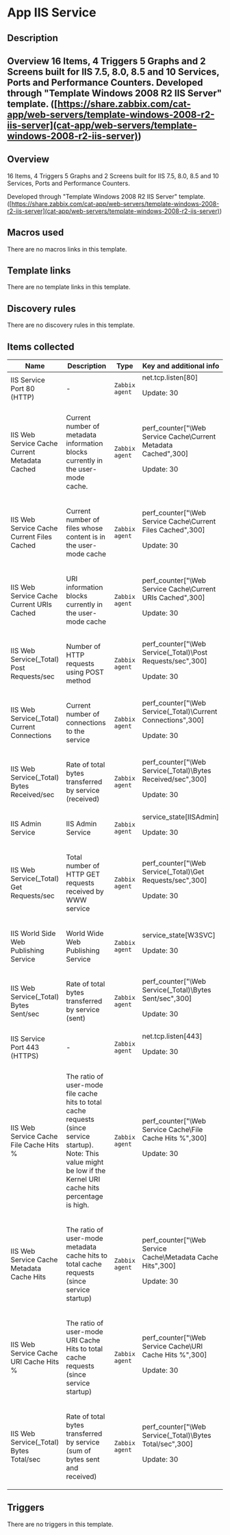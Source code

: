 # App IIS Service

## Description

## Overview 16 Items, 4 Triggers 5 Graphs and 2 Screens built for IIS 7.5, 8.0, 8.5 and 10 Services, Ports and Performance Counters. Developed through "Template Windows 2008 R2 IIS Server" template. ([https://share.zabbix.com/cat-app/web-servers/template-windows-2008-r2-iis-server](cat-app/web-servers/template-windows-2008-r2-iis-server)) 

## Overview

16 Items, 4 Triggers 5 Graphs and 2 Screens built for IIS 7.5, 8.0, 8.5 and 10 Services, Ports and Performance Counters.


Developed through "Template Windows 2008 R2 IIS Server" template. ([https://share.zabbix.com/cat-app/web-servers/template-windows-2008-r2-iis-server](cat-app/web-servers/template-windows-2008-r2-iis-server))



## Macros used

There are no macros links in this template.

## Template links

There are no template links in this template.

## Discovery rules

There are no discovery rules in this template.

## Items collected

|Name|Description|Type|Key and additional info|
|----|-----------|----|----|
|IIS Service Port 80 (HTTP)|<p>-</p>|`Zabbix agent`|net.tcp.listen[80]<p>Update: 30</p>|
|IIS Web Service Cache Current Metadata Cached|<p>Current number of metadata information blocks currently in the user-mode cache.</p>|`Zabbix agent`|perf_counter["\Web Service Cache\Current Metadata Cached",300]<p>Update: 30</p>|
|IIS Web Service Cache Current Files Cached|<p>Current number of files whose content is in the user-mode cache</p>|`Zabbix agent`|perf_counter["\Web Service Cache\Current Files Cached",300]<p>Update: 30</p>|
|IIS Web Service Cache Current URIs Cached|<p>URI information blocks currently in the user-mode cache</p>|`Zabbix agent`|perf_counter["\Web Service Cache\Current URIs Cached",300]<p>Update: 30</p>|
|IIS Web Service(_Total) Post Requests/sec|<p>Number of HTTP requests using POST method</p>|`Zabbix agent`|perf_counter["\Web Service(_Total)\Post Requests/sec",300]<p>Update: 30</p>|
|IIS Web Service(_Total) Current Connections|<p>Current number of connections to the service</p>|`Zabbix agent`|perf_counter["\Web Service(_Total)\Current Connections",300]<p>Update: 30</p>|
|IIS Web Service(_Total) Bytes Received/sec|<p>Rate of total bytes transferred by service (received)</p>|`Zabbix agent`|perf_counter["\Web Service(_Total)\Bytes Received/sec",300]<p>Update: 30</p>|
|IIS Admin Service|<p>IIS Admin Service</p>|`Zabbix agent`|service_state[IISAdmin]<p>Update: 30</p>|
|IIS Web Service(_Total) Get Requests/sec|<p>Total number of HTTP GET requests received by WWW service</p>|`Zabbix agent`|perf_counter["\Web Service(_Total)\Get Requests/sec",300]<p>Update: 30</p>|
|IIS World Side Web Publishing Service|<p>World Wide Web Publishing Service</p>|`Zabbix agent`|service_state[W3SVC]<p>Update: 30</p>|
|IIS Web Service(_Total) Bytes Sent/sec|<p>Rate of total bytes transferred by service (sent)</p>|`Zabbix agent`|perf_counter["\Web Service(_Total)\Bytes Sent/sec",300]<p>Update: 30</p>|
|IIS Service Port 443 (HTTPS)|<p>-</p>|`Zabbix agent`|net.tcp.listen[443]<p>Update: 30</p>|
|IIS Web Service Cache File Cache Hits %|<p>The ratio of user-mode file cache hits to total cache requests (since service startup). Note: This value might be low if the Kernel URI cache hits percentage is high.</p>|`Zabbix agent`|perf_counter["\Web Service Cache\File Cache Hits %",300]<p>Update: 30</p>|
|IIS Web Service Cache Metadata Cache Hits|<p>The ratio of user-mode metadata cache hits to total cache requests (since service startup)</p>|`Zabbix agent`|perf_counter["\Web Service Cache\Metadata Cache Hits",300]<p>Update: 30</p>|
|IIS Web Service Cache URI Cache Hits %|<p>The ratio of user-mode URI Cache Hits to total cache requests (since service startup)</p>|`Zabbix agent`|perf_counter["\Web Service Cache\URI Cache Hits %",300]<p>Update: 30</p>|
|IIS Web Service(_Total) Bytes Total/sec|<p>Rate of total bytes transferred by service (sum of bytes sent and received)</p>|`Zabbix agent`|perf_counter["\Web Service(_Total)\Bytes Total/sec",300]<p>Update: 30</p>|
## Triggers

There are no triggers in this template.

